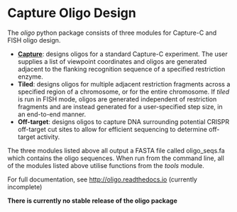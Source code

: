 Capture Oligo Design
====================

The *oligo* python package consists of three modules for Capture-C and FISH oligo design.

* <a href='http://oligo.rtfd.io/en/latest/capture.html'>**Capture**</a>: designs oligos for a standard Capture-C experiment. The user supplies a list of viewpoint coordinates and oligos are generated adjacent to the flanking recognition sequence of a specified restriction enzyme.
* **Tiled**: designs oligos for multiple adjacent restriction fragments across a specified region of a chromosome, or for the entire chromosome. If *tiled* is run in FISH mode, oligos are generated independent of restriction fragments and
  are instead generated for a user-specified step size, in an end-to-end manner.
* **Off-target**: designs oligos to capture DNA surrounding potential CRISPR off-target cut sites to allow for efficient sequencing to determine off-target activity.

The three modules listed above all output a FASTA file called oligo_seqs.fa which contains the oligo sequences. When run from the command line, all of the modules listed above utilise functions from the *tools* module.

For full documentation, see http://oligo.readthedocs.io (currently incomplete)

**There is currently no stable release of the oligo package**
